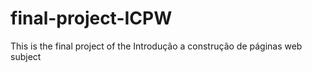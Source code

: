 # final-project-ICPW

This is the final project of the Introdução a construção de páginas web subject 
